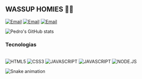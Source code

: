 
## WASSUP HOMIES 🤙🏼

[![Email](https://img.shields.io/badge/Gmail-D14836?style=for-the-badge&logo=gmail&logoColor=white)](mailto:nopedrocosta.@gmail.com)
[![Email](https://img.shields.io/badge/LinkedIn-0077B5?style=for-the-badge&logo=linkedin&logoColor=white)](https://www.linkedin.com/in/pescivo)
[![Email](https://img.shields.io/badge/Instagram-E4405F?style=for-the-badge&logo=instagram&logoColor=white)](https://instagram.com/pedagama)


![Pedro's GitHub stats](https://github-readme-stats.vercel.app/api?username=pescivo&show_icons=true&theme=dracula)

### Tecnologias

<div style="display: inline-block"><br/>
<img align="center"alt="HTML5" src="https://img.shields.io/badge/HTML5-E34F26?style=for-the-badge&logo=html5&logoColor=white">
<img align="center"alt="CSS3" src="https://img.shields.io/badge/CSS3-1572B6?style=for-the-badge&logo=css3&logoColor=white">
<img align="center"alt="JAVASCRIPT" src="https://img.shields.io/badge/JavaScript-323330?style=for-the-badge&logo=javascript&logoColor=F7DF1E">
<img align="center"alt="JAVASCRIPT" src="https://img.shields.io/badge/CSS-239120?&style=for-the-badge&logo=css3&logoColor=white">
<img align="center"alt="NODE.JS" src="https://img.shields.io/badge/Node.js-43853D?style=for-the-badge&logo=node.js&logoColor=white">
</div><br/>

  
![Snake animation](https://github.com/LuigiGF/LuigiGF/blob/output/github-contribution-grid-snake.svg)
